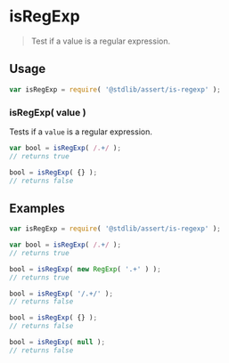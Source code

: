 # isRegExp

> Test if a value is a regular expression.

<section class="usage">

## Usage

```javascript
var isRegExp = require( '@stdlib/assert/is-regexp' );
```

### isRegExp( value )

Tests if a `value` is a regular expression.

```javascript
var bool = isRegExp( /.+/ );
// returns true

bool = isRegExp( {} );
// returns false
```

</section>

<!-- /.usage -->

<section class="examples">

## Examples

<!-- eslint no-undef: "error" -->

```javascript
var isRegExp = require( '@stdlib/assert/is-regexp' );

var bool = isRegExp( /.+/ );
// returns true

bool = isRegExp( new RegExp( '.+' ) );
// returns true

bool = isRegExp( '/.+/' );
// returns false

bool = isRegExp( {} );
// returns false

bool = isRegExp( null );
// returns false
```

</section>

<!-- /.examples -->

<section class="links">

</section>

<!-- /.links -->
